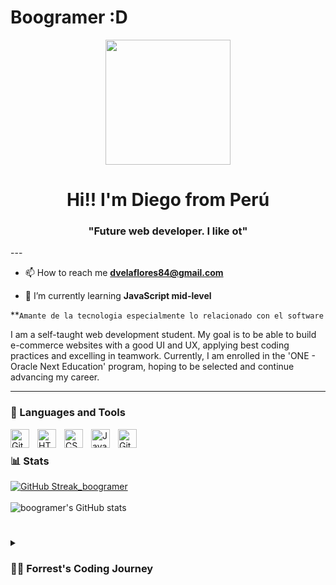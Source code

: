 # Boogramer :D
<div id="header" align="center">
    <img src="https://media.giphy.com/media/2IudUHdI075HL02Pkk/giphy.gif" width="200" />
    <h1 align="center">Hi!! I'm Diego from Perú</h1>
    <h3 align="center">"Future web developer. I like ot"</h3>
</div>
---

- 📫 How to reach me **dvelaflores84@gmail.com**

- 🌱 I’m currently learning **JavaScript mid-level**

**`Amante de la tecnologia especialmente lo relacionado con el software`

I am a self-taught web development student. My goal is to be able to build e-commerce websites with a good UI and UX, applying best coding practices and excelling in teamwork. Currently, I am enrolled in the 'ONE - Oracle Next Education' program, hoping to be selected and continue advancing my career.

---

### 🧰 Languages and Tools
<img align="left" alt="Git" width="30px" style="padding-right:10px;" src="https://cdn.jsdelivr.net/gh/devicons/devicon/icons/git/git-original.svg" />
<img align="left" alt="HTML" width="30px" style="padding-right:10px;" src="https://cdn.jsdelivr.net/gh/devicons/devicon/icons/html5/html5-plain.svg" />
<img align="left" alt="CSS" width="30px" style="padding-right:10px;" src="https://cdn.jsdelivr.net/gh/devicons/devicon/icons/css3/css3-plain.svg" />
<img align="left" alt="JavaScript" width="30px" style="padding-right:10px;" src="https://cdn.jsdelivr.net/gh/devicons/devicon/icons/javascript/javascript-plain.svg" />
<img align="left" alt="GitHub" width="30px" style="padding-right:10px;" src="https://cdn.jsdelivr.net/gh/devicons/devicon/icons/github/github-original.svg" />
<br>

### 📊 Stats
[![GitHub Streak_boogramer](https://streak-stats.demolab.com?user=boogramer&theme=dracula&hide_border=true&exclude_days=Sun)](https://git.io/streak-stats)
<br><br>
![boogramer's GitHub stats](https://github-readme-stats.vercel.app/api?username=boogramer&theme=dracula&show_icons=true&hide=contribs,prs)
#

<details>
 <summary><h3>👨‍💻 Forrest's Coding Journey</h3></summary>
I began my journey towards web development by watching a video from a YouTuber named Dalto. At that moment, I became very interested in the workflow of a web developer. I am someone who rarely gets bored in front of a computer, regardless of the task. At that time, I was doing an internship in a different field that didn't completely convince me. Web development interests me because everything we know about the internet can be accessed from a mobile device, and seeing the potential that can be achieved with an interconnected system makes it even more appealing to me. It can involve creating apps for productivity, entertainment, or services. Currently, I am enrolled and in the selection process for the 'ONE - Oracle Next Education' program. I have high expectations for the future that this radical decision will lead me to.
